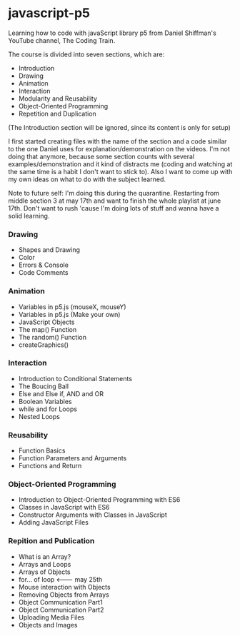 # javascript-p5
Learning how to code with javaScript library p5 from Daniel Shiffman's YouTube channel, The Coding Train.

The course is divided into seven sections, which are:
* Introduction
* Drawing
* Animation
* Interaction
* Modularity and Reusability
* Object-Oriented Programming
* Repetition and Duplication

(The Introduction section will be ignored, since its content is only for setup)

I first started creating files with the name of the section and a code similar to the one Daniel uses for explanation/demonstration on the videos. I'm not doing that anymore, because some section counts with several examples/demonstration and it kind of distracts me (coding and watching at the same time is a habit I don't want to stick to). Also I want to come up with my own ideas on what to do with the subject learned.


Note to future self:
I'm doing this during the quarantine. 
Restarting from middle section 3 at may 17th and want to finish the whole playlist at june 17th.
Don't want to rush 'cause I'm doing lots of stuff and wanna have a solid learning.

### Drawing 
* Shapes and Drawing
* Color
* Errors & Console
* Code Comments

### Animation
* Variables in p5.js (mouseX, mouseY)
* Variables in p5.js (Make your own)
* JavaScript Objects
* The map() Function
* The random() Function
* createGraphics()

### Interaction
* Introduction to Conditional Statements
* The Boucing Ball
* Else and Else if, AND and OR
* Boolean Variables
* while and for Loops
* Nested Loops 

### Reusability
* Function Basics
* Function Parameters and Arguments
* Functions and Return

### Object-Oriented Programming
* Introduction to Object-Oriented Programming with ES6
* Classes in JavaScript with ES6
* Constructor Arguments with Classes in JavaScript
* Adding JavaScript Files

### Repition and Publication
* What is an Array?
* Arrays and Loops
* Arrays of Objects
* for... of loop <--- may 25th
* Mouse interaction with Objects
* Removing Objects from Arrays
* Object Communication Part1
* Object Communication Part2
* Uploading Media Files
* Objects and Images